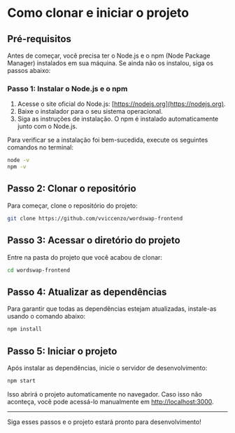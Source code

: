 # Como clonar e iniciar o projeto

## Pré-requisitos

Antes de começar, você precisa ter o Node.js e o npm (Node Package Manager) instalados em sua máquina. Se ainda não os instalou, siga os passos abaixo:

### Passo 1: Instalar o Node.js e o npm

1. Acesse o site oficial do Node.js: [https://nodejs.org](https://nodejs.org).
2. Baixe o instalador para o seu sistema operacional.
3. Siga as instruções de instalação. O npm é instalado automaticamente junto com o Node.js.

Para verificar se a instalação foi bem-sucedida, execute os seguintes comandos no terminal:

```bash
node -v
npm -v
```

## Passo 2: Clonar o repositório

Para começar, clone o repositório do projeto:

```bash
git clone https://github.com/vviccenzo/wordswap-frontend
```

## Passo 3: Acessar o diretório do projeto

Entre na pasta do projeto que você acabou de clonar:

```bash
cd wordswap-frontend
```

## Passo 4: Atualizar as dependências

Para garantir que todas as dependências estejam atualizadas, instale-as usando o comando abaixo:

```bash
npm install
```

## Passo 5: Iniciar o projeto

Após instalar as dependências, inicie o servidor de desenvolvimento:

```bash
npm start
```

Isso abrirá o projeto automaticamente no navegador. Caso isso não aconteça, você pode acessá-lo manualmente em [http://localhost:3000](http://localhost:3000).

---

Siga esses passos e o projeto estará pronto para desenvolvimento!

